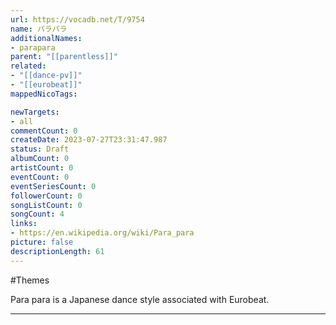 ```yaml
---
url: https://vocadb.net/T/9754
name: パラパラ
additionalNames: 
- parapara
parent: "[[parentless]]"
related:
- "[[dance-pv]]"
- "[[eurobeat]]"
mappedNicoTags:

newTargets:
- all
commentCount: 0
createDate: 2023-07-27T23:31:47.987
status: Draft
albumCount: 0
artistCount: 0
eventCount: 0
eventSeriesCount: 0
followerCount: 0
songListCount: 0
songCount: 4
links: 
- https://en.wikipedia.org/wiki/Para_para
picture: false
descriptionLength: 61
---
```


#Themes

Para para is a Japanese dance style associated with Eurobeat.

---

